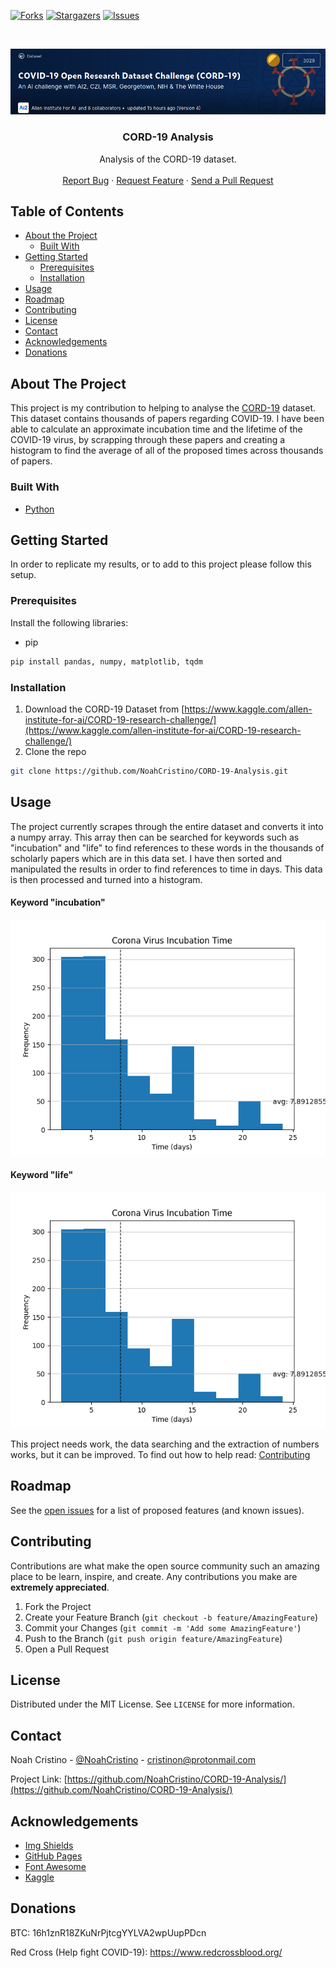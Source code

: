 [![Forks][forks-shield]][forks-url]
[![Stargazers][stars-shield]][stars-url]
[![Issues][issues-shield]][issues-url]



<!-- PROJECT LOGO -->
<br />
<p align="center">
  <a href="https://github.com/NoahCristino/CORD-19-Analysis/">
    <img src="./Icon.png" alt="Logo">
  </a>

  <h3 align="center">CORD-19 Analysis</h3>

  <p align="center">
    Analysis of the CORD-19 dataset.
    <!--<a href="https://github.com/NoahCristino/CORD-19-Analysis/"><strong>Explore the docs »</strong></a>-->
    <br />
    <br />
    <a href="https://github.com/NoahCristino/CORD-19-Analysis/issues">Report Bug</a>
    ·
    <a href="https://github.com/NoahCristino/CORD-19-Analysis/issues">Request Feature</a>
    ·
    <a href="https://github.com/NoahCristino/CORD-19-Analysis/pulls">Send a Pull Request</a>
  </p>
</p>



<!-- TABLE OF CONTENTS -->
## Table of Contents

* [About the Project](#about-the-project)
  * [Built With](#built-with)
* [Getting Started](#getting-started)
  * [Prerequisites](#prerequisites)
  * [Installation](#installation)
* [Usage](#usage)
* [Roadmap](#roadmap)
* [Contributing](#contributing)
* [License](#license)
* [Contact](#contact)
* [Acknowledgements](#acknowledgements)
* [Donations](#donations)



<!-- ABOUT THE PROJECT -->
## About The Project

This project is my contribution to helping to analyse the [CORD-19](https://www.kaggle.com/allen-institute-for-ai/CORD-19-research-challenge/) dataset. This dataset contains thousands of papers regarding COVID-19. I have been able to calculate an approximate incubation time and the lifetime of the COVID-19 virus, by scrapping through these papers and creating a histogram to find the average of all of the proposed times across thousands of papers.

### Built With
* [Python](https://www.python.org/)



<!-- GETTING STARTED -->
## Getting Started

In order to replicate my results, or to add to this project please follow this setup.

### Prerequisites

Install the following libraries:
* pip
```sh
pip install pandas, numpy, matplotlib, tqdm
```

### Installation

1. Download the CORD-19 Dataset from [https://www.kaggle.com/allen-institute-for-ai/CORD-19-research-challenge/](https://www.kaggle.com/allen-institute-for-ai/CORD-19-research-challenge/)
2. Clone the repo
```sh
git clone https://github.com/NoahCristino/CORD-19-Analysis.git
```

<!-- USAGE EXAMPLES -->
## Usage

The project currently scrapes through the entire dataset and converts it into a numpy array. This array then can be searched for keywords such as "incubation" and "life" to find references to these words in the thousands of scholarly papers which are in this data set. I have then sorted and manipulated the results in order to find references to time in days. This data is then processed and turned into a histogram.

#### Keyword "incubation"

![Incubation Histogram](/results/Figure_1.png)

#### Keyword "life"

![Virus Lifetime Histogram](/results/Figure_1.png)

This project needs work, the data searching and the extraction of numbers works, but it can be improved. To find out how to help read: [Contributing](#contributing)

<!-- ROADMAP -->
## Roadmap

See the [open issues](https://github.com/NoahCristino/CORD-19-Analysis/issues) for a list of proposed features (and known issues).



<!-- CONTRIBUTING -->
## Contributing

Contributions are what make the open source community such an amazing place to be learn, inspire, and create. Any contributions you make are **extremely appreciated**.

1. Fork the Project
2. Create your Feature Branch (`git checkout -b feature/AmazingFeature`)
3. Commit your Changes (`git commit -m 'Add some AmazingFeature'`)
4. Push to the Branch (`git push origin feature/AmazingFeature`)
5. Open a Pull Request



<!-- LICENSE -->
## License

Distributed under the MIT License. See `LICENSE` for more information.



<!-- CONTACT -->
## Contact

Noah Cristino - [@NoahCristino](https://twitter.com/NoahCristino) - cristinon@protonmail.com

Project Link: [https://github.com/NoahCristino/CORD-19-Analysis/](https://github.com/NoahCristino/CORD-19-Analysis/)



<!-- ACKNOWLEDGEMENTS -->
## Acknowledgements
* [Img Shields](https://shields.io)
* [GitHub Pages](https://pages.github.com)
* [Font Awesome](https://fontawesome.com)
* [Kaggle](https://www.kaggle.com/)
## Donations

BTC: 16h1znR18ZKuNrPjtcgYYLVA2wpUupPDcn

Red Cross (Help fight COVID-19): https://www.redcrossblood.org/

<!-- MARKDOWN LINKS & IMAGES -->
<!-- https://www.markdownguide.org/basic-syntax/#reference-style-links -->
[forks-shield]: https://img.shields.io/github/forks/NoahCristino/CORD-19-Analysis?style=for-the-badge
[forks-url]: https://github.com/NoahCristino/CORD-19-Analysis/network/members
[stars-shield]: https://img.shields.io/github/stars/NoahCristino/CORD-19-Analysis?style=for-the-badge
[stars-url]: https://github.com/NoahCristino/CORD-19-Analysis/stargazers
[issues-shield]: https://img.shields.io/github/issues/NoahCristino/CORD-19-Analysis?style=for-the-badge
[issues-url]: https://github.com/NoahCristino/CORD-19-Analysis/issues
